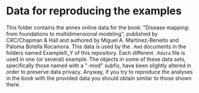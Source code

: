 # Data for reproducing the examples

This folder contains the annex online data for the book: "Disease mapping: from foundations to multidimensional modeling", published by CRC/Chapman & Hall and authored by Miguel A. Martinez-Beneito and Paloma Botella Rocamora. This data is used by the `.Rmd` documents in the folders named ExampleX_Y of this repository. Each different `.Rdata` file is used in one (or several) example. The objects in some of these data sets, specifically those named with a "-mod" subfix, have been slightly altered in order to preserve data privacy. Anyway, if you try to reproduce the analyses in the book with the provided data you should obtain similar to those shown there.
